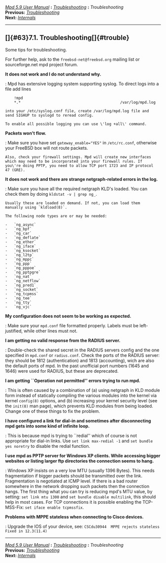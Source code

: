 [*Mpd 5.9 User Manual*](mpd.html) **:** [*Troubleshooting*](mpd62.html)
**:** *Troubleshooting*\
**Previous:** [*Troubleshooting*](mpd62.html)\
**Next:** [*Internals*](mpd64.html)

------------------------------------------------------------------------

## []{#63}7.1. Troubleshooting[]{#trouble}

Some tips for troubleshooting.

For further help, ask to the `freebsd-net@freebsd.org` mailing list or
sourceforge.net mpd project forum.

****It does not work and I do not understand why.****

:   Mpd has extensive logging system supporting syslog. To direct logs
    into a file add lines

        !mpd
        *.*                                             /var/log/mpd.log

    into your /etc/syslog.conf file, create /var/log/mpd.log file and
    send SIGHUP to syslogd to reread config.

    To enable all possible logging you can use \'log +all\' command.

****Packets won\'t flow.****

:   Make sure you have set `gateway_enable="YES"` in `/etc/rc.conf`,
    otherwise your FreeBSD box will not route packets.

    Also, check your firewall settings. Mpd will create new interfaces
    which may need to be incorporated into your firewall rules. If
    you\'re doing PPTP, you need to allow TCP port 1723 and IP protocol
    47 (GRE).

****It does not work and there are strange netgraph-related errors in the log.****

:   Make sure you have all the required netgraph KLD\'s loaded. You can
    check them by doing ` kldstat -v | grep ng_ `.

    Usually these are loaded on demand. If not, you can load them
    manually using `kldload(8)`.

    The following node types are or may be needed:

    -   `ng_async`
    -   `ng_bpf`
    -   `ng_car`
    -   `ng_deflate`
    -   `ng_ether`
    -   `ng_iface`
    -   `ng_ksocket`
    -   `ng_l2tp`
    -   `ng_mppc`
    -   `ng_ppp`
    -   `ng_pppoe`
    -   `ng_pptpgre`
    -   `ng_nat`
    -   `ng_netflow`
    -   `ng_pred1`
    -   `ng_socket`
    -   `ng_tcpmss`
    -   `ng_tee`
    -   `ng_tty`
    -   `ng_vjc`

****My configuration does not seem to be working as expected.****

:   Make sure your `mpd.conf` file formatted properly. Labels must be
    left-justified, while other lines must not.

****I am getting no valid response from the RADIUS server.****

:   Double-check the shared secret in the RADIUS servers config and the
    one specified in `mpd.conf` or `radius.conf`. Check the ports of the
    RADIUS server: they should be 1812 (authentication) and 1813
    (accounting), wich are also the default ports of mpd. In the past
    unofficial port numbers (1645 and 1646) were used for RADIUS, but
    these are deprecated.

****I am getting \`\`Operation not permitted\'\' errors trying to run mpd.****

:   This is often caused by a combination of (a) using netgraph in KLD
    module form instead of statically compiling the various modules into
    the kernel via kernel `config(8)` options, and (b) increasing your
    kernel security level (see the `init(8)` man page), which prevents
    KLD modules from being loaded. Change one of these things to fix the
    problem.

****I have configured a link for dial-in and sometimes after disconnecting mpd gets into some kind of infinite loop.****

:   This is because mpd is trying to \`\`redial\'\' which of course is
    not appropriate for dial-in links. Use `set link max-redial -1` and
    `set bundle yes noretry` to disable the redial function.

****I use mpd as PPTP server for Windows XP clients. While accessing bigger websites or listing larger ftp directories the connection seems to hang.****

:   Windows XP insists on a very low MTU (usually 1396 Bytes). This
    needs fragmentation if bigger packets should be transmitted over the
    link. Fragmentation is negotiated at ICMP level. If there is a bad
    router somewhere in the network dropping such packets then the
    connection hangs. The first thing what you can try is reducing
    mpd\'s MTU value, by setting: `set link mtu 1300` and
    `set bundle disable multilink`, this should help in most cases. For
    TCP connections it is possible enabling the TCP-MSS-Fix:
    `set iface enable tcpmssfix`.

****Problems with MPPE stateless when connecting to Cisco devices.****

:   Upgrade the IOS of your device, see:
    `CSCdu30944  MPPE rejects stateless        Fixed in 12.3(11.4)`

------------------------------------------------------------------------

[*Mpd 5.9 User Manual*](mpd.html) **:** [*Troubleshooting*](mpd62.html)
**:** *Troubleshooting*\
**Previous:** [*Troubleshooting*](mpd62.html)\
**Next:** [*Internals*](mpd64.html)
